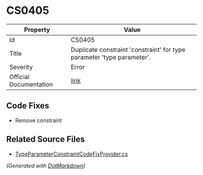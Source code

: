 # CS0405

| Property               | Value                                                                   |
| ---------------------- | ----------------------------------------------------------------------- |
| Id                     | CS0405                                                                  |
| Title                  | Duplicate constraint 'constraint' for type parameter 'type parameter'\. |
| Severity               | Error                                                                   |
| Official Documentation | [link](http://docs.microsoft.com/en-us/dotnet/csharp/misc/cs0405)       |

## Code Fixes

* Remove constraint

## Related Source Files

* [TypeParameterConstraintCodeFixProvider.cs](../../src/CodeFixes/CSharp/CodeFixes/TypeParameterConstraintCodeFixProvider.cs)

*\(Generated with [DotMarkdown](http://github.com/JosefPihrt/DotMarkdown)\)*